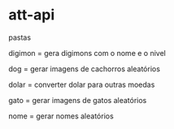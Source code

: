 # att-api

pastas

digimon = gera digimons com o nome e o nivel

dog = gerar imagens de cachorros aleatórios

dolar = converter dolar para outras moedas

gato = gerar imagens de  gatos aleatórios

nome = gerar nomes aleatórios
